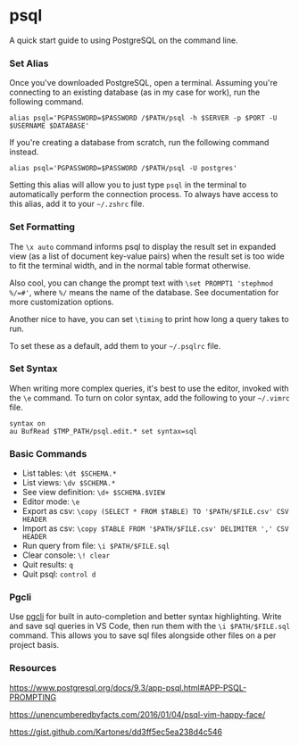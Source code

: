 # psql
 
A quick start guide to using PostgreSQL on the command line.

### Set Alias

Once you've downloaded PostgreSQL, open a terminal. Assuming you're connecting to an existing database (as in my case for work), run the following command.

`alias psql='PGPASSWORD=$PASSWORD /$PATH/psql -h $SERVER -p $PORT -U $USERNAME $DATABASE'`

If you're creating a database from scratch, run the following command instead.

`alias psql='PGPASSWORD=$PASSWORD /$PATH/psql -U postgres'`

Setting this alias will allow you to just type `psql` in the terminal to automatically perform the connection process. To always have access to this alias, add it to your `~/.zshrc` file.

### Set Formatting

The `\x auto` command informs psql to display the result set in expanded view (as a list of document key-value pairs) when the result set is too wide to fit the terminal width, and in the normal table format otherwise.

Also cool, you can change the prompt text with `\set PROMPT1 'stephmod %/=#'`, where `%/` means the name of the database. See documentation for more customization options.

Another nice to have, you can set `\timing` to print how long a query takes to run.

To set these as a default, add them to your `~/.psqlrc` file.

### Set Syntax

When writing more complex queries, it's best to use the editor, invoked with the `\e` command. To turn on color syntax, add the following to your `~/.vimrc` file.

```
syntax on
au BufRead $TMP_PATH/psql.edit.* set syntax=sql
```

### Basic Commands

- List tables: `\dt $SCHEMA.*`
- List views: `\dv $SCHEMA.*`
- See view definition: `\d+ $SCHEMA.$VIEW`
- Editor mode: `\e`
- Export as csv: `\copy (SELECT * FROM $TABLE) TO '$PATH/$FILE.csv' CSV HEADER`
- Import as csv: `\copy $TABLE FROM '$PATH/$FILE.csv' DELIMITER ',' CSV HEADER`
- Run query from file: `\i $PATH/$FILE.sql`
- Clear console: `\! clear`
- Quit results: `q`
- Quit psql: `control d`

### Pgcli

Use [pgcli](https://www.pgcli.com) for built in auto-completion and better syntax highlighting. Write and save sql queries in VS Code, then run them with the `\i $PATH/$FILE.sql` command. This allows you to save sql files alongside other files on a per project basis.

### Resources

https://www.postgresql.org/docs/9.3/app-psql.html#APP-PSQL-PROMPTING

https://unencumberedbyfacts.com/2016/01/04/psql-vim-happy-face/

https://gist.github.com/Kartones/dd3ff5ec5ea238d4c546
